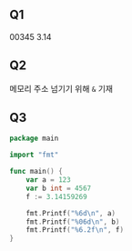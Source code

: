 ## Q1

00345
 3.14



## Q2

메모리 주소 넘기기 위해 `&` 기재



## Q3

```go
package main

import "fmt"

func main() {
	var a = 123
	var b int = 4567
	f := 3.14159269

	fmt.Printf("%6d\n", a)
	fmt.Printf("%06d\n", b)
	fmt.Printf("%6.2f\n", f)
}
```

